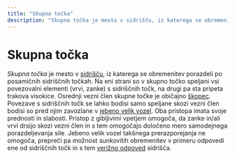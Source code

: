 ```yaml
---
title: "Skupna točka"
description: "Skupna točka je mesto v sidrišču, iz katerega se obremenitev porazdeli po posamičnih sidriščnih točkah."
---
```


# Skupna točka

_Skupna točka_ je mesto v [sidrišču](sidrisce), iz katerega se obremenitev porazdeli po posamičnih sidriščnih točkah. Na eni strani so v skupno točko speljani vsi povezovalni elementi (vrvi, zanke) s sidriščnih točk, na drugi pa sta pripeta trakova visokice. Osrednji vezni člen skupne točke je običajno [škopec](skopec). Povezave s sidriščnih točk se lahko bodisi samo speljane skozi vezni člen bodisi so pred njim zavozlane v [jebeno velik vozel](jebeno-velik-vozel). Oba pristopa imata svoje prednosti in slabosti. Pristop z gibljivimi vpetjem omogoča, da zanke in/ali vrvi drsijo skozi vezni člen in s tem omogočajo določeno mero samodejnega porazdeljevanja sile. Jebeno velik vozel takšnega prerazporejanja ne omogoča, prepreči pa možnost sunkovitih obremenitev v primeru odpovedi ene od sidriščnih točk in s tem [verižno odpoved](verizna-odpoved) sidrišča.
